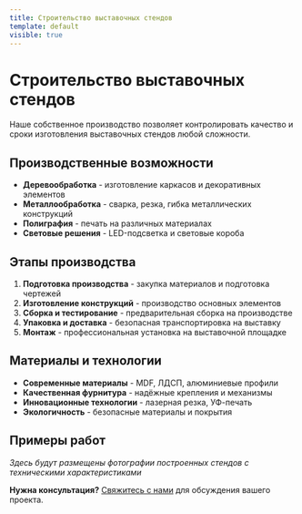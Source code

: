 ```yaml
---
title: Строительство выставочных стендов
template: default
visible: true
---
```


# Строительство выставочных стендов

Наше собственное производство позволяет контролировать качество и сроки изготовления выставочных стендов любой сложности.

## Производственные возможности

- **Деревообработка** - изготовление каркасов и декоративных элементов
- **Металлообработка** - сварка, резка, гибка металлических конструкций
- **Полиграфия** - печать на различных материалах
- **Световые решения** - LED-подсветка и световые короба

## Этапы производства

1. **Подготовка производства** - закупка материалов и подготовка чертежей
2. **Изготовление конструкций** - производство основных элементов
3. **Сборка и тестирование** - предварительная сборка на производстве
4. **Упаковка и доставка** - безопасная транспортировка на выставку
5. **Монтаж** - профессиональная установка на выставочной площадке

## Материалы и технологии

- **Современные материалы** - MDF, ЛДСП, алюминиевые профили
- **Качественная фурнитура** - надёжные крепления и механизмы
- **Инновационные технологии** - лазерная резка, УФ-печать
- **Экологичность** - безопасные материалы и покрытия

## Примеры работ

*Здесь будут размещены фотографии построенных стендов с техническими характеристиками*

**Нужна консультация?** [Свяжитесь с нами](/kontakty) для обсуждения вашего проекта. 